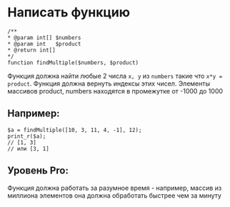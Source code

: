 # Написать функцию
```
/**
* @param int[] $numbers
* @param int   $product
* @return int[]
*/
function findMultiple($numbers, $product)
```

Функция должна найти любые 2 числа ````x, y```` из ````numbers```` такие что ```x*y = product```. Функция должна вернуть индексы этих чисел. Элементы массивов product, numbers находятся в промежутке от -1000 до 1000

## Например:
```
$a = findMultiple([10, 3, 11, 4, -1], 12);
print_r($a);
// [1, 3]
// или [3, 1]
```

## Уровень Pro:
Функция должна работать за разумное время - например, массив из миллиона элементов она должна обработать быстрее чем за минуту
